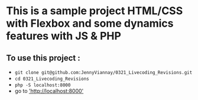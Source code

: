 # This is a sample project HTML/CSS with Flexbox and some dynamics features with JS & PHP  

## To use this project : 

- ```git clone git@github.com:JennyViannay/0321_Livecoding_Revisions.git ```
- ```cd 0321_Livecoding_Revisions ```
- ```php -S localhost:8000```
- go to ['http://localhost:8000'](htt://localhost:8000)